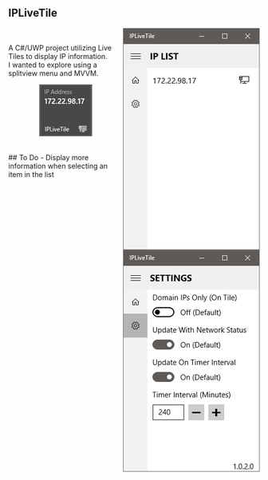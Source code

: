 ## IPLiveTile
<p align="right"><img align="right" src="https://github.com/j4c3/IPLiveTile/blob/master/Readme_Resources/IPLiveTile_MainList.png"> &nbsp; &nbsp; <img align="right" src="https://github.com/j4c3/IPLiveTile/blob/master/Readme_Resources/IPLiveTile_Settings.png"></p>A C#/UWP project utilizing Live Tiles to display IP information.
<br />
I wanted to explore using a splitview menu and MVVM. 
<br />
<p align="center"><img src="https://github.com/j4c3/IPLiveTile/blob/master/Readme_Resources/IPLiveTile_Tile.png"></p>
<br />
## To Do
- Display more information when selecting an item in the list
